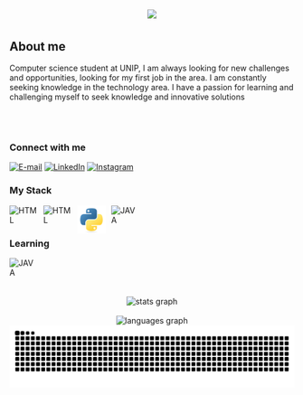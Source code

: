 <h1 align="center">
    <img src="https://readme-typing-svg.herokuapp.com?font=Oswald+&size=35&duration=4000&pause=400&color=00F75C&width=435&lines=Hi+There!%F0%9F%91%8B;Welcome+to+My++profile;I'm+Jorge+Luis;Contact+me+%F0%9F%98%81" /></h1>
</h1>

<!--
**Jorgeluispsd/Jorgeluispsd** is a ✨ _special_ ✨ repository because its `README.md` (this file) appears on your GitHub profile.

Here are some ideas to get you started:

- 🔭 I’m currently working on ...
- 🌱 I’m currently learning ...
- 👯 I’m looking to collaborate on ...
- 🤔 I’m looking for help with ...
- 💬 Ask me about ...
- 📫 How to reach me: ...
- 😄 Pronouns: ...
- ⚡ Fun fact: ...
-->
<h2> About me </h2>
<p align="left">Computer science student at UNIP, I am always looking for new challenges and opportunities, looking for my first job in the area. I am constantly seeking knowledge in the technology area. I have a passion for learning and challenging myself to seek knowledge and innovative solutions</p>

<div align="right">
  <img align="right" alt="" height="200px" src="https://media1.giphy.com/media/v1.Y2lkPTc5MGI3NjExZ3M4OTRncXBsc3ZwMTc0a283ZjdkanJ3N3JsMDBtdXF0enkydXRrZyZlcD12MV9pbnRlcm5hbF9naWZfYnlfaWQmY3Q9Zw/jzHFPlw89eTqU/giphy.webp">
</div>

<br/>
<br/>

<h3>Connect with me</h3>

[![E-mail](    https://img.shields.io/badge/Gmail-D14836?style=for-the-badge&logo=gmail&logoColor=black)](mailto:jorge.luisps09@gmail.com)
[![LinkedIn](https://img.shields.io/badge/LinkedIn-0077B5?style=for-the-badge&logo=linkedin&logoColor=black)](https://www.linkedin.com/in/jorge-luis-paulista-dos-santos-4aa566223)
[![Instagram](https://img.shields.io/badge/Instagram-E4405F?style=for-the-badge&logo=instagram&logoColor=black)](https://www.instagram.com/jorgeluispsd/)

<h3>My Stack</h3>
<div align="left">
  <img 
        align= "left"
        alt= " HTML"
        title= "HTML"
        width= "50px"
        style= "padding-right: 10px;"
        src="https://cdn.jsdelivr.net/gh/devicons/devicon/icons/html5/html5-original.svg" 
/>
  <img 
        align= "left"
        alt= " HTML"
        title= "HTML"
        width= "50px"
        style= "padding-right: 10px;"
        src="https://cdn.jsdelivr.net/gh/devicons/devicon/icons/css3/css3-original.svg"  
/>

  <img 
        align= "left"
        alt= " PYTHON"
        title= "PYTHON"
        width= "50px"
        style= "padding-right: 10px;"
        src="https://raw.githubusercontent.com/devicons/devicon/master/icons/python/python-original.svg" 
 />
 
  <img 
        align= "left"
        alt= " JAVA"
        title= "JAVA"
        width= "50px"
        style= "padding-right: 10px;"
        src="https://cdn.jsdelivr.net/gh/devicons/devicon@latest/icons/java/java-original-wordmark.svg" 
/>
          
  </div>

<br/>
<br/>

<h3>Learning</h3>
<div align="left">
  <img 
        align= "left"
        alt= " JAVA"
        title= "JAVA"
        width= "50px"
        style= "padding-right: 10px;"
        src="https://cdn.jsdelivr.net/gh/devicons/devicon@latest/icons/java/java-original-wordmark.svg" 
/>

<br/>
<br/>
<br/>
<br/>

</div>

<div align="center">
  <img src="https://github-readme-stats.vercel.app/api?username=Jorgeluispsd&hide_title=false&hide_rank=false&show_icons=true&include_all_commits=true&count_private=true&disable_animations=false&theme=dracula&locale=en&hide_border=false" height="150" alt="stats graph"  />
    
<br/>
<br/>
    
  <img src="https://github-readme-stats.vercel.app/api/top-langs?username=Jorgeluispsd&locale=en&hide_title=false&layout=compact&card_width=320&langs_count=5&theme=dracula&hide_border=false" height="150" alt="languages graph"  />
</div>

<picture align="center">
  <source media="(prefers-color-scheme: dark)" srcset="https://raw.githubusercontent.com/Jorgeluispsd/Jorgeluispsd/output/github-contribution-grid-snake-dark.svg">
  <source media="(prefers-color-scheme: light)" srcset="https://raw.githubusercontent.com/Jorgeluispsd/Jorgeluispsd/output/github-contribution-grid-snake-dark.svg">
  <img align="center" alt="github contribution grid snake animation" src="https://raw.githubusercontent.com/Jorgeluispsd/Jorgeluispsd/output/github-contribution-grid-snake.svg">
</picture>
